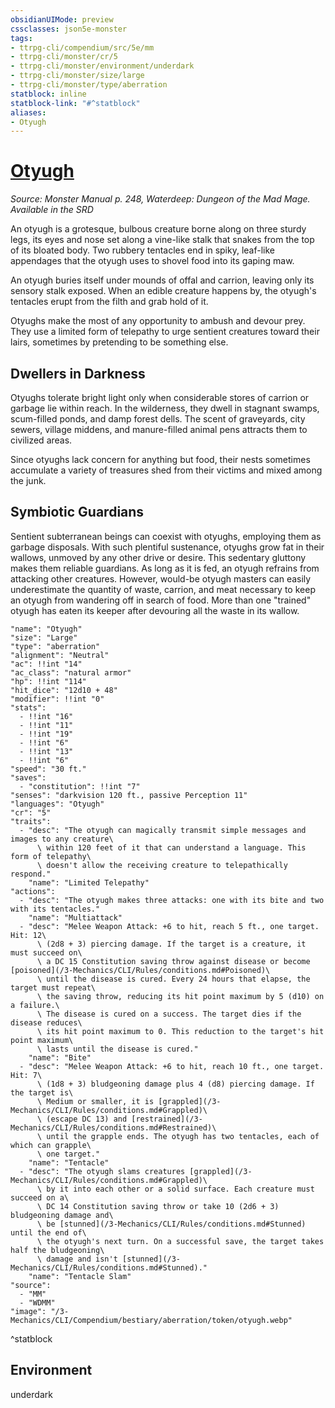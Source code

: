 ```yaml
---
obsidianUIMode: preview
cssclasses: json5e-monster
tags:
- ttrpg-cli/compendium/src/5e/mm
- ttrpg-cli/monster/cr/5
- ttrpg-cli/monster/environment/underdark
- ttrpg-cli/monster/size/large
- ttrpg-cli/monster/type/aberration
statblock: inline
statblock-link: "#^statblock"
aliases:
- Otyugh
---
```

# [Otyugh](3-Mechanics\CLI\Compendium\bestiary\aberration/otyugh.md)
*Source: Monster Manual p. 248, Waterdeep: Dungeon of the Mad Mage. Available in the <span title='Systems Reference Document (5.1)'>SRD</span>*  

An otyugh is a grotesque, bulbous creature borne along on three sturdy legs, its eyes and nose set along a vine-like stalk that snakes from the top of its bloated body. Two rubbery tentacles end in spiky, leaf-like appendages that the otyugh uses to shovel food into its gaping maw.

An otyugh buries itself under mounds of offal and carrion, leaving only its sensory stalk exposed. When an edible creature happens by, the otyugh's tentacles erupt from the filth and grab hold of it.

Otyughs make the most of any opportunity to ambush and devour prey. They use a limited form of telepathy to urge sentient creatures toward their lairs, sometimes by pretending to be something else.

## Dwellers in Darkness

Otyughs tolerate bright light only when considerable stores of carrion or garbage lie within reach. In the wilderness, they dwell in stagnant swamps, scum-filled ponds, and damp forest dells. The scent of graveyards, city sewers, village middens, and manure-filled animal pens attracts them to civilized areas.

Since otyughs lack concern for anything but food, their nests sometimes accumulate a variety of treasures shed from their victims and mixed among the junk.

## Symbiotic Guardians

Sentient subterranean beings can coexist with otyughs, employing them as garbage disposals. With such plentiful sustenance, otyughs grow fat in their wallows, unmoved by any other drive or desire. This sedentary gluttony makes them reliable guardians. As long as it is fed, an otyugh refrains from attacking other creatures. However, would-be otyugh masters can easily underestimate the quantity of waste, carrion, and meat necessary to keep an otyugh from wandering off in search of food. More than one "trained" otyugh has eaten its keeper after devouring all the waste in its wallow.

```statblock
"name": "Otyugh"
"size": "Large"
"type": "aberration"
"alignment": "Neutral"
"ac": !!int "14"
"ac_class": "natural armor"
"hp": !!int "114"
"hit_dice": "12d10 + 48"
"modifier": !!int "0"
"stats":
  - !!int "16"
  - !!int "11"
  - !!int "19"
  - !!int "6"
  - !!int "13"
  - !!int "6"
"speed": "30 ft."
"saves":
  - "constitution": !!int "7"
"senses": "darkvision 120 ft., passive Perception 11"
"languages": "Otyugh"
"cr": "5"
"traits":
  - "desc": "The otyugh can magically transmit simple messages and images to any creature\
      \ within 120 feet of it that can understand a language. This form of telepathy\
      \ doesn't allow the receiving creature to telepathically respond."
    "name": "Limited Telepathy"
"actions":
  - "desc": "The otyugh makes three attacks: one with its bite and two with its tentacles."
    "name": "Multiattack"
  - "desc": "Melee Weapon Attack: +6 to hit, reach 5 ft., one target. Hit: 12\
      \ (2d8 + 3) piercing damage. If the target is a creature, it must succeed on\
      \ a DC 15 Constitution saving throw against disease or become [poisoned](/3-Mechanics/CLI/Rules/conditions.md#Poisoned)\
      \ until the disease is cured. Every 24 hours that elapse, the target must repeat\
      \ the saving throw, reducing its hit point maximum by 5 (d10) on a failure.\
      \ The disease is cured on a success. The target dies if the disease reduces\
      \ its hit point maximum to 0. This reduction to the target's hit point maximum\
      \ lasts until the disease is cured."
    "name": "Bite"
  - "desc": "Melee Weapon Attack: +6 to hit, reach 10 ft., one target. Hit: 7\
      \ (1d8 + 3) bludgeoning damage plus 4 (d8) piercing damage. If the target is\
      \ Medium or smaller, it is [grappled](/3-Mechanics/CLI/Rules/conditions.md#Grappled)\
      \ (escape DC 13) and [restrained](/3-Mechanics/CLI/Rules/conditions.md#Restrained)\
      \ until the grapple ends. The otyugh has two tentacles, each of which can grapple\
      \ one target."
    "name": "Tentacle"
  - "desc": "The otyugh slams creatures [grappled](/3-Mechanics/CLI/Rules/conditions.md#Grappled)\
      \ by it into each other or a solid surface. Each creature must succeed on a\
      \ DC 14 Constitution saving throw or take 10 (2d6 + 3) bludgeoning damage and\
      \ be [stunned](/3-Mechanics/CLI/Rules/conditions.md#Stunned) until the end of\
      \ the otyugh's next turn. On a successful save, the target takes half the bludgeoning\
      \ damage and isn't [stunned](/3-Mechanics/CLI/Rules/conditions.md#Stunned)."
    "name": "Tentacle Slam"
"source":
  - "MM"
  - "WDMM"
"image": "/3-Mechanics/CLI/Compendium/bestiary/aberration/token/otyugh.webp"
```
^statblock

## Environment

underdark
